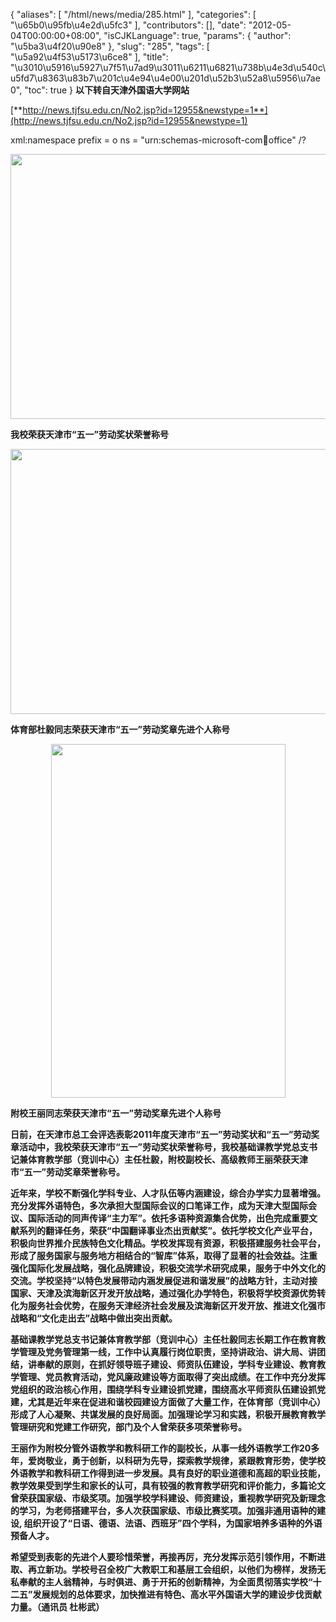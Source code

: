 {
    "aliases": [
        "/html/news/media/285.html"
    ],
    "categories": [
        "\u65b0\u95fb\u4e2d\u5fc3"
    ],
    "contributors": [],
    "date": "2012-05-04T00:00:00+08:00",
    "isCJKLanguage": true,
    "params": {
        "author": "\u5ba3\u4f20\u90e8"
    },
    "slug": "285",
    "tags": [
        "\u5a92\u4f53\u5173\u6ce8"
    ],
    "title": "\u3010\u5916\u5927\u7f51\u7ad9\u3011\u6211\u6821\u738b\u4e3d\u540c\u5fd7\u8363\u83b7\u201c\u4e94\u4e00\u201d\u52b3\u52a8\u5956\u7ae0",
    "toc": true
}
**以下转自天津外国语大学网站**

[**http://news.tjfsu.edu.cn/No2.jsp?id=12955&newstype=1**](http://news.tjfsu.edu.cn/No2.jsp?id=12955&newstype=1)

xml:namespace prefix = o ns = "urn:schemas-microsoft-com:office:office" /?

**<img
    src="https://cdn.tfls.online/mirror/full/e3933927cdaa20de4f5b69206930429f5cf74caf.jpg"
    style="display:block;margin-left:auto;margin-right:auto;"
    decoding="async"
    fetchpriority="auto"
    loading="lazy"
    height="424"
    width="566"
/>**

**我校荣获天津市“五一”劳动奖状荣誉称号**

**<img
    src="https://cdn.tfls.online/mirror/full/fa7e55cd01d3eb11d29d99570393a34406b2908e.jpg"
    style="display:block;margin-left:auto;margin-right:auto;"
    decoding="async"
    fetchpriority="auto"
    loading="lazy"
    height="424"
    width="566"
/>**

**体育部杜毅同志荣获天津市“五一”劳动奖章先进个人称号**

**<img
    src="https://cdn.tfls.online/mirror/full/f2a270e9a00f67d04b4df1b73d948fed9efeb217.jpg"
    style="display:block;margin-left:auto;margin-right:auto;"
    decoding="async"
    fetchpriority="auto"
    loading="lazy"
    height="566"
    width="375"
/>**

**附校王丽同志荣获天津市“五一”劳动奖章先进个人称号**

**日前，在天津市总工会评选表彰2011年度天津市“五一”劳动奖状和“五一”劳动奖章活动中，我校荣获天津市“五一”劳动奖状荣誉称号，我校基础课教学党总支书记兼体育教学部（竞训中心）主任杜毅，附校副校长、高级教师王丽荣获天津市“五一”劳动奖章荣誉称号。**

**近年来，学校不断强化学科专业、人才队伍等内涵建设，综合办学实力显著增强。充分发挥外语特色，多次承担大型国际会议的口笔译工作，成为天津大型国际会议、国际活动的同声传译“主力军”。依托多语种资源集合优势，出色完成重要文献系列的翻译任务，荣获“中国翻译事业杰出贡献奖”。依托学校文化产业平台，积极向世界推介民族特色文化精品。学校发挥现有资源，积极搭建服务社会平台，形成了服务国家与服务地方相结合的“智库”体系，取得了显著的社会效益。注重强化国际化发展战略，强化品牌建设，积极交流学术研究成果，服务于中外文化的交流。学校坚持“以特色发展带动内涵发展促进和谐发展”的战略方针，主动对接国家、天津及滨海新区开发开放战略，通过强化办学特色，积极将学校资源优势转化为服务社会优势，在服务天津经济社会发展及滨海新区开发开放、推进文化强市战略和“文化走出去”战略中做出突出贡献。**

**基础课教学党总支书记兼体育教学部（竞训中心）主任杜毅同志长期工作在教育教学管理及党务管理第一线，工作中认真履行岗位职责，坚持讲政治、讲大局、讲团结，讲奉献的原则，在抓好领导班子建设、师资队伍建设，学科专业建设、教育教学管理、党员教育活动，党风廉政建设等方面取得了突出成绩。在工作中充分发挥党组织的政治核心作用，围绕学科专业建设抓党建，围绕高水平师资队伍建设抓党建，尤其是近年来在促进和谐校园建设方面做了大量工作，在体育部（竞训中心）形成了人心凝聚、共谋发展的良好局面。加强理论学习和实践，积极开展教育教学管理研究和党建工作研究，部门及个人曾荣获多项荣誉称号。**

**王丽作为附校分管外语教学和教科研工作的副校长，从事一线外语教学工作20多年，爱岗敬业，勇于创新，以科研为先导，探索教学规律，紧跟教育形势，使学校外语教学和教科研工作得到进一步发展。具有良好的职业道德和高超的职业技能，教学效果受到学生和家长的认可，具有较强的教育教学研究和评价能力，多篇论文曾荣获国家级、市级奖项。加强学校学科建设、师资建设，重视教学研究及新理念的学习，为老师搭建平台，多人次获国家级、市级比赛奖项。加强非通用语种的建设, 组织开设了“日语、德语、法语、西班牙”四个学科，为国家培养多语种的外语预备人才。**

**希望受到表彰的先进个人要珍惜荣誉，再接再厉，充分发挥示范引领作用，不断进取、再立新功。学校号召全校广大教职工和基层工会组织，以他们为榜样，发扬无私奉献的主人翁精神，与时俱进、勇于开拓的创新精神，为全面贯彻落实学校“十二五”发展规划的总体要求，加快推进有特色、高水平外国语大学的建设步伐贡献力量。（通讯员 杜彬武）**

 

